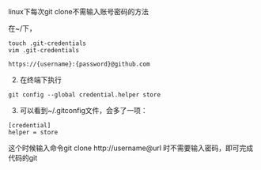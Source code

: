 linux下每次git clone不需输入账号密码的方法

在~/下，
````
touch .git-credentials
vim .git-credentials
````

````
https://{username}:{password}@github.com
````
2. 在终端下执行
````
git config --global credential.helper store
````
3. 可以看到~/.gitconfig文件，会多了一项：
````
[credential]
helper = store
````
这个时候输入命令git clone http://username@url 时不需要输入密码，即可完成代码的git